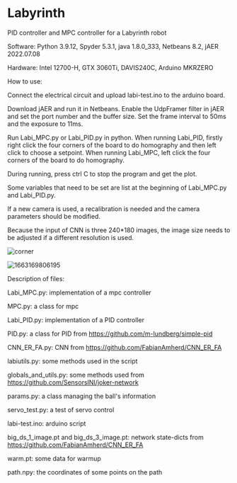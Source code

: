 # Labyrinth
PID controller and MPC controller for a Labyrinth robot

Software: Python 3.9.12, Spyder 5.3.1, java 1.8.0_333, Netbeans 8.2, jAER 2022.07.08

Hardware: Intel 12700-H, GTX 3060Ti, DAVIS240C, Arduino MKRZERO



How to use:

Connect the electrical circuit and upload labi-test.ino to the arduino board.

Download jAER and run it in Netbeans. Enable the UdpFramer filter in jAER and set the port number and the buffer size. Set the frame interval to 50ms and the exposure to 11ms. 

Run Labi_MPC.py or Labi_PID.py in python. When running Labi_PID, firstly right click the four corners of the board to do homography and then left click to choose a setpoint. When running Labi_MPC, left click the four corners of the board to do homography.

During running, press ctrl C to stop the program and get the plot.

Some variables that need to be set are list at the beginning of Labi_MPC.py and Labi_PID.py. 

If a new camera is used, a recalibration is needed and the camera parameters should be modified.

Because the input of CNN is three 240*180 images, the image size needs to be adjusted if a different resolution is used. 

![corner](https://user-images.githubusercontent.com/39051034/193290557-3270437d-6297-435c-887c-c751a91c7dd0.jpg)

![1663169806195](https://user-images.githubusercontent.com/39051034/190199460-be2bd4d7-7538-4db8-8d43-c49f8973d777.jpg)


Description of files:

Labi_MPC.py: implementation of a mpc controller

MPC.py: a class for mpc

Labi_PID.py: implementation of a PID controller

PID.py: a class for PID from https://github.com/m-lundberg/simple-pid

CNN_ER_FA.py: CNN from https://github.com/FabianAmherd/CNN_ER_FA

labiutils.py: some methods used in the script

globals_and_utils.py: some methods used from https://github.com/SensorsINI/joker-network

params.py: a class managing the ball's information

servo_test.py: a test of servo control

labi-test.ino: arduino script

big_ds_1_image.pt and big_ds_3_image.pt: network state-dicts from https://github.com/FabianAmherd/CNN_ER_FA

warm.pt: some data for warmup

path.npy: the coordinates of some points on the path
